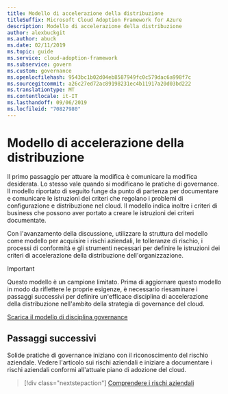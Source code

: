 ```yaml
---
title: Modello di accelerazione della distribuzione
titleSuffix: Microsoft Cloud Adoption Framework for Azure
description: Modello di accelerazione della distribuzione
author: alexbuckgit
ms.author: abuck
ms.date: 02/11/2019
ms.topic: guide
ms.service: cloud-adoption-framework
ms.subservice: govern
ms.custom: governance
ms.openlocfilehash: 9543bc1b02d04eb8587949fc0c579dac6a998f7c
ms.sourcegitcommit: a26c27ed72ac89198231ec4b11917a20d03bd222
ms.translationtype: MT
ms.contentlocale: it-IT
ms.lasthandoff: 09/06/2019
ms.locfileid: "70827980"
---
```

# <a name="deployment-acceleration-template"></a>Modello di accelerazione della distribuzione

Il primo passaggio per attuare la modifica è comunicare la modifica desiderata. Lo stesso vale quando si modificano le pratiche di governance. Il modello riportato di seguito funge da punto di partenza per documentare e comunicare le istruzioni dei criteri che regolano i problemi di configurazione e distribuzione nel cloud. Il modello indica inoltre i criteri di business che possono aver portato a creare le istruzioni dei criteri documentate.

Con l'avanzamento della discussione, utilizzare la struttura del modello come modello per acquisire i rischi aziendali, le tolleranze di rischio, i processi di conformità e gli strumenti necessari per definire le istruzioni dei criteri di accelerazione della distribuzione dell'organizzazione.

> [!IMPORTANT]
> Questo modello è un campione limitato. Prima di aggiornare questo modello in modo da riflettere le proprie esigenze, è necessario riesaminare i passaggi successivi per definire un'efficace disciplina di accelerazione della distribuzione nell'ambito della strategia di governance del cloud.

<!-- markdownlint-disable MD033 -->

 <a href="https://archcenter.blob.core.windows.net/cdn/fusion/governance/Deployment%20Acceleration%20Discipline%20Template.docx">Scarica il modello di disciplina governance</a>

<!-- markdownlint-enable MD033 -->

## <a name="next-steps"></a>Passaggi successivi

Solide pratiche di governance iniziano con il riconoscimento del rischio aziendale. Vedere l'articolo sui rischi aziendali e iniziare a documentare i rischi aziendali conformi all'attuale piano di adozione del cloud.

> [!div class="nextstepaction"]
> [Comprendere i rischi aziendali](./business-risks.md)
